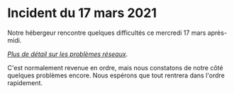 # Incident du 17 mars 2021

Notre hébergeur rencontre quelques difficultés ce mercredi 17 mars après-midi.

[_Plus de détail sur les problèmes réseaux_](https://scalingostatus.com/details/104d9b51fb36d).

C'est normalement revenue en ordre, mais nous constatons de notre côté quelques problèmes encore. Nous espérons que tout rentrera dans l'ordre rapidement.


